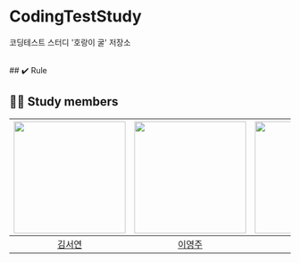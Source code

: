 # CodingTestStudy
코딩테스트 스터디 '호랑이 굴' 저장소

<br>
## ✔️ Rule
<br>

## 🙋‍♂️ Study members
[<img src="https://avatars.githubusercontent.com/u/113911282?v=4" width="200px">](https://github.com/seoyeon2001)|[<img src="https://avatars.githubusercontent.com/u/124170300?v=4" width="200px" alt=""/>](https://github.com/oz115) |[<img src="https://avatars.githubusercontent.com/u/87516405?v=4" width="200px" >](https://github.com/yedamhy)
|:---:|:---:|:---:|
|[김서연](https://github.com/seoyeon2001) |[이영주](https://github.com/oz115) |[현예닮](https://github.com/yedamhy)|
